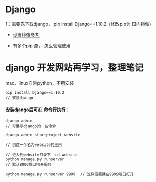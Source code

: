 # Django

1：需要先下载django， pip install Django==1.10.2. (修改pip为 国内镜像)

- [设置镜像参考](http://www.jianshu.com/p/3621780417be)

- 有多个pip 源， 怎么管理使用​


# django 开发网站再学习，整理笔记

mac，linux自带python，不用安装

```
pip install Django==1.10.2
// 安装django
```

#### 安装django后可在 命令行执行：

```
django-admin
// 可展示django的一些命令
```

```
django-admin startproject website

// 创建一个名为website的应用
```

```
// 进入到website目录下  cd website
python manage.py runserver
// 默认8000端口打开服务

python manage.py runserver 9999  // 这样设置就在9999端口打开
```









